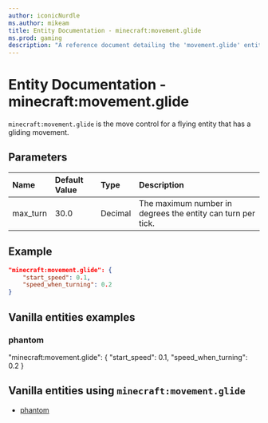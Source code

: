 ```yaml
---
author: iconicNurdle
ms.author: mikeam
title: Entity Documentation - minecraft:movement.glide
ms.prod: gaming
description: "A reference document detailing the 'movement.glide' entity component"
---
```


# Entity Documentation - minecraft:movement.glide

`minecraft:movement.glide` is the move control for a flying entity that has a gliding movement.

## Parameters

|Name |Default Value  |Type  |Description  |
|:----------|:----------|:----------|:----------|
| max_turn| 30.0| Decimal| The maximum number in degrees the entity can turn per tick. |

## Example

```json
"minecraft:movement.glide": {
    "start_speed": 0.1,
    "speed_when_turning": 0.2
}
```

## Vanilla entities examples

### phantom

"minecraft:movement.glide": {
    "start_speed": 0.1,
    "speed_when_turning": 0.2
}

## Vanilla entities using `minecraft:movement.glide`

- [phantom](../../../../Source/VanillaBehaviorPack_Snippets/entities/phantom.md)
